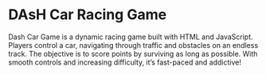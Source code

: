 # DAsH Car Racing Game
Dash Car Game is a dynamic racing game built with HTML and JavaScript. Players control a car, navigating through traffic and obstacles on an endless track. The objective is to score points by surviving as long as possible. With smooth controls and increasing difficulty, it’s fast-paced and addictive!
